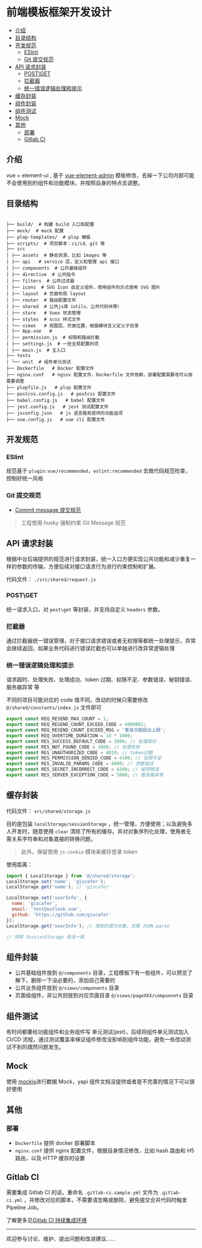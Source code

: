 # 前端模板框架开发设计

<!--ts-->

- [介绍](#介绍)
- [目录结构](#目录结构)
- [开发规范](#开发规范)
  - [ESlint](#eslint)
  - [Git 提交规范](#git-提交规范)
- [API 请求封装](#api-请求封装)
  - [POST\GET](#postget)
  - [拦截器](#拦截器)
  - [统一错误逻辑处理和提示](#统一错误逻辑处理和提示)
- [缓存封装](#缓存封装)
- [组件封装](#组件封装)
- [组件测试](#组件测试)
- [Mock](#mock)
- [其他](#其他)
  - [部署](#部署)
  - [Gitlab CI](#gitlab-ci)

<!-- Added by: giscafer, at: Wed Jul 15 15:42:28 CST 2020 -->

<!--te-->

## 介绍

vue + element-ui , 基于 [vue-element-admin](https://panjiachen.github.io/vue-element-admin) 模板修改，去掉一下公司内部可能不会使用到的组件和功能模块，并按照自身的特点去调整。

## 目录结构

```shell

├── build/  # 构建 build 入口和配置
├── mock/  # mock 配置
├── plop-templates/  # plop 模板
├── scripts/  # 项目脚本：ci/cd、git 等
├── src
│ ├── assets  # 静态资源，比如 images 等
│ ├── api   # service 层，定义和管理 api 接口
│ ├── components  # 公共基础组件
│ ├── directive  # 公共指令
│ ├── filters  # 公共过滤器
│ ├── icons  # SVG Icon 自定义组件，使用组件的方式使用 SVG 图片
│ ├── layout  # 页面布局 layout
│ ├── router  # 路由配置文件
│ ├── shared  # 公共js库（utils、公共代码块等）
│ ├── store   # Vuex 状态管理
│ ├── styles  # scss 样式文件
│ └── views   # 视图层，页面位置，根据模块含义定义子目录
│ ├── App.vue   #
│ ├── permission.js  # 权限和路由拦截
│ ├── settings.js  # 一些全局配置的项
│ ├── main.js  # 主入口
├── tests
│ └── unit  # 组件单元测试
├── Dockerfile   # Docker 配置文件
├── nginx.conf   # nginx 配置文件，Dockerfile 文件依赖，部署配置需要改可以按需要调整
├── plopfile.js   # plop 配置文件
├── postcss.config.js   # postcss 配置文件
├── babel.config.js   # babel 配置文件
├── jest.config.js   # jest 测试配置文件
├── jsconfig.json   # js 语言服务提供的功能选项
├── vue.config.js   # vue cli 配置文件
```

## 开发规范

### ESlint

规范基于 `plugin:vue/recommended`，`eslint:recommended` 去做代码规范检查，控制好统一风格

### Git 提交规范

- [Commit message 提交规范](https://www.ruanyifeng.com/blog/2016/01/commit_message_change_log.html)

> 工程使用 husky 强制约束 Git Message 规范

## API 请求封装

根据中台后端提供的规范进行请求封装，统一入口方便实现公共功能和减少重复一样的参数的传输，方便后续对接口请求行为进行约束控制和扩展。

代码文件： `./src/shared/request.js`

### POST\GET

统一请求入口，对 `post\get` 等封装，并支持自定义 `headers` 参数。

### 拦截器

通过拦截器统一错误管理，对于接口请求错误或者无权限等都统一处理提示，异常会继续返回，如果业务代码进行错误拦截也可以单独进行改异常逻辑处理

### 统一错误逻辑处理和提示

请求超时、处理失败、处理成功、token 过期、权限不足、参数错误、秘钥错误、服务器异常 等

不同的项目可能对应的 code 值不同，改动的时候只需要修改 `@/shared/constants/index.js` 文件即可

```js
export const REQ_RESEND_MAX_COUNT = 1;
export const REQ_RESEND_COUNT_EXCEED_CODE = 4000001;
export const REQ_RESEND_COUNT_EXCEED_MSG = '重发次数超出上限';
export const REQ_OVERTIME_DURATION = 10 * 1000;
export const RES_SUCCESS_DEFAULT_CODE = 2000; // 处理成功
export const RES_NOT_FOUND_CODE = 3000; // 处理失败
export const RES_UNAUTHORIZED_CODE = 4010; // token过期
export const RES_PERMISSION_DENIED_CODE = 4100; // 权限不足
export const RES_INVALID_PARAMS_CODE = 4000; // 参数错误
export const RES_SECRET_INCORRECT_CODE = 4200; // 秘钥错误
export const RES_SERVER_EXCEPTION_CODE = 5000; // 服务器异常
```

## 缓存封装

代码文件： `src/shared/storage.js`

目的是包装 `localStorage/sessionStorage` ，统一管理，方便使用；以及避免多人开发时，随意使用 `clear` 清除了所有的缓存。并对对象序列化处理，使用者无需关系字符串和对象直接的转换问题。

> 此外，保留使用 `js-cookie` 模块来缓存登录 token

使用距离：

```js
import { LocalStorage } from '@/shared/storage';
LocalStorage.set('name', 'giscafer');
LocalStorage.get('name'); // 'giscafer'

LocalStorage.set('userInfo', {
  name: 'giscafer',
  email: 'test@outlook.com',
  github: 'https://github.com/giscafer'
});
LocalStorage.get('userInfo'); // 得到的值为对象，无需 JSON.parse

// 同样 SessionStorage 语法一致
```

## 组件封装

- 公共基础组件放到 `@/components` 目录，工程模板下有一些组件，可以预览了解下，删除一下没必要的，添加自己需要的
- 公共业务组件放到 `@/views/components` 目录
- 页面级组件，非公共则放到对应页面目录 `@/views/pageXXX/componnets` 目录

## 组件测试

有时间都要给功能组件和业务组件写 单元测试(jest)，后续将组件单元测试加入 CI/CD 流程，通过测试覆盖率保证组件修改没影响到组件功能，避免一些改动测试不到的偶然问题发生。

## Mock

使用 [mockjs](https://github.com/nuysoft/Mock)进行数据 Mock，yapi 组件文档没提供或者是不完善的情况下可以很好使用

## 其他

### 部署

- `Dockerfile` 提供 docker 部署脚本
- `nginx.conf` 提供 nginx 配置文件，根据自身情况修改，比如 hash 路由和 H5 路由，以及 HTTP 缓存的设置

## Gitlab CI

需要集成 Gitlab CI 的话，重命名 `.gitlab-ci.sample.yml` 文件为 `.gitlab-ci.yml` ，并修改对应的脚本，不需要请忽略或删除，避免提交合并代码时触发 Pipeline Job。

了解更多见[Gitlab CI 持续集成环境](http://wiki.sinohealth.cn/pages/viewpage.action?pageId=49872938)

---

欢迎参与讨论、维护、提出问题和改进建议……
